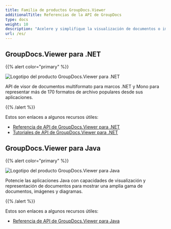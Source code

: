 ```yaml
---
title: Familia de productos GroupDocs.Viewer
additionalTitle: Referencias de la API de GroupDocs
type: docs
weight: 10
description: "Acelere y simplifique la visualización de documentos o imágenes en cualquier aplicación multiplataforma con nuestras API nativas GroupDocs.Viewer para .NET y Java"
url: /es/
---
```


## GroupDocs.Viewer para .NET

{{% alert color="primary" %}} 

![Logotipo del producto GroupDocs.Viewer para .NET](../gdocs_net.png)

API de visor de documentos multiformato para marcos .NET y Mono para representar más de 170 formatos de archivo populares desde sus aplicaciones.

{{% /alert %}} 

Estos son enlaces a algunos recursos útiles:

- [Referencia de API de GroupDocs.Viewer para .NET](/viewer/es/net/)
- [Tutoriales de API de GroupDocs.Viewer para .NET](/tutorials/viewer/es/net/)


## GroupDocs.Viewer para Java

{{% alert color="primary" %}}

![Logotipo del producto GroupDocs.Viewer para Java](../gdocs_java.png)

Potencie las aplicaciones Java con capacidades de visualización y representación de documentos para mostrar una amplia gama de documentos, imágenes y diagramas.

{{% /alert %}}

Estos son enlaces a algunos recursos útiles:

- [Referencia de API de GroupDocs.Viewer para Java](/viewer/java/)
